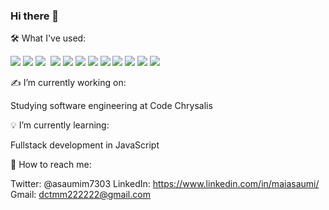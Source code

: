 ### Hi there 👋

🛠 What I've used:

<p>
<img src="https://img.shields.io/badge/-JavaScript-000?style=flat&logo=javascript" />
<img src="https://img.shields.io/badge/-Node.js-000?style=flat&logo=node.js" />
<img src="https://img.shields.io/badge/-HTML-000?style=flat&logo=html5" />
<img scr="https://img.shields.io/badge/-CSS-000?style=flat&logo=css3" />
<img src="https://img.shields.io/badge/-ExpressJS-000?style=flat&logo=express" />
<img src="https://img.shields.io/badge/-Vue.js-000?style=flat&logo=vue.js" />
<img src="https://img.shields.io/badge/-ReactJS-000?style=flat&logo=react" />
<img src="https://img.shields.io/badge/-Python-000?style=flat&logo=python" />
<img src="https://img.shields.io/badge/-Unity-000?style=flat&logo=unity" />
<img src="https://img.shields.io/badge/-PostgreSQL-000?style=flat&logo=postgresql" />
<img src="https://img.shields.io/badge/-PostgreSQL-000?logo=postgresql&style=flat" />
<img src="https://img.shields.io/badge/-Heroku-000?style=flat&logo=heroku" />
<img src="https://img.shields.io/badge/-Visual%20Studio%20Code-000?logo=visual-studio-code&style=flat" />
</p>

✍️ I’m currently working on:

Studying software engineering at Code Chrysalis

💡 I’m currently learning:

Fullstack development in JavaScript

💬 How to reach me:

Twitter: @asaumim7303
LinkedIn: https://www.linkedin.com/in/maiasaumi/
Gmail: dctmm222222@gmail.com

<!--
**maiasaumi/maiasaumi** is a ✨ _special_ ✨ repository because its `README.md` (this file) appears on your GitHub profile.

Here are some ideas to get you started:

- 🔭 I’m currently working on ...
- 🌱 I’m currently learning ...
- 👯 I’m looking to collaborate on ...
- 🤔 I’m looking for help with ...
- 💬 Ask me about ...
- 📫 How to reach me: ...
- 😄 Pronouns: ...
- ⚡ Fun fact: ...
-->
